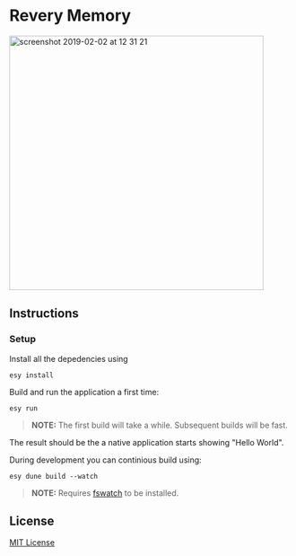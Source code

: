 # Revery Memory

<img width="453" alt="screenshot 2019-02-02 at 12 31 21" src="https://user-images.githubusercontent.com/223045/52163717-7a6fed80-26e6-11e9-8c94-0f4cdba6286f.png">

## Instructions

### Setup

Install all the depedencies using

```
esy install
```

Build and run the application a first time:

```
esy run
```

> **NOTE:** The first build will take a while. Subsequent builds will be fast.

The result should be the a native application starts showing "Hello World".

During development you can continious build using:

```
esy dune build --watch
```

> **NOTE:** Requires [fswatch](https://github.com/emcrisostomo/fswatch) to be installed.

## License

[MIT License](LICENSE)
